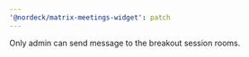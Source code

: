 ```yaml
---
'@nordeck/matrix-meetings-widget': patch
---
```


Only admin can send message to the breakout session rooms.
